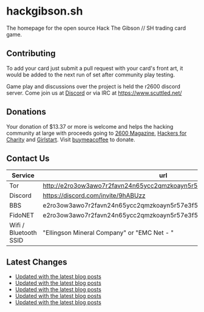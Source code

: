 # hackgibson.sh
The homepage for the open source Hack The Gibson // SH trading card game.


## Contributing

To add your card just submit a pull request with your card's front art, it would be added to the next run of set after community play testing.

Game play and discussions over the project is held the r2600 discord server. Come join us at [Discord](https://discord.com/invite/9hABUzz) or via IRC at https://www.scuttled.net/


## Donations

Your donation of $13.37 or more is welcome and helps the hacking community at large with proceeds going to [2600 Magazine](https://2600.com/), [Hackers for Charity](https://hackersforcharity.org) and [Girlstart](https://girlstart.org).  Visit [buymeacoffee](https://www.buymeacoffee.com/hackgibson.sh) to donate.


## Contact Us

Service | url
-|-
Tor | http://e2ro3ow3awo7r2favn24n65ycc2qmzkoayn5r57e3f56nvjwdcgg32ad.onion
Discord | https://discord.com/invite/9hABUzz
BBS | e2ro3ow3awo7r2favn24n65ycc2qmzkoayn5r57e3f56nvjwdcgg32ad.onion:23
FidoNET | e2ro3ow3awo7r2favn24n65ycc2qmzkoayn5r57e3f56nvjwdcgg32ad.onion:24554
Wifi / Bluetooth SSID | "Ellingson Mineral Company" or "EMC Net - <fidonet address>"

## Latest Changes
<!-- BLOG-POST-LIST:START -->
- [Updated with the latest blog posts](https://github.com/DFW2600/hackgibson.sh/commit/dc8fa650e8a8df2cc406e5fdbc57f025448d5255)
- [Updated with the latest blog posts](https://github.com/DFW2600/hackgibson.sh/commit/deaf612204f287ab5cf8cd9f5ec7043a4550d2cc)
- [Updated with the latest blog posts](https://github.com/DFW2600/hackgibson.sh/commit/f13e2d26392b2a7c813779680d228b81fa19bb17)
- [Updated with the latest blog posts](https://github.com/DFW2600/hackgibson.sh/commit/6f0d5fc0b227dd5da5e07aadb5b1ee1d18ddf51e)
- [Updated with the latest blog posts](https://github.com/DFW2600/hackgibson.sh/commit/99933937d5f2d9a5d92c3d9d560a37c2cd657c67)
<!-- BLOG-POST-LIST:END -->
